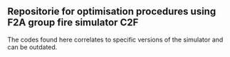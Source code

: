 ## Repositorie for optimisation procedures using F2A group fire simulator C2F 

The codes found here correlates to specific versions of the simulator and can be outdated. 

